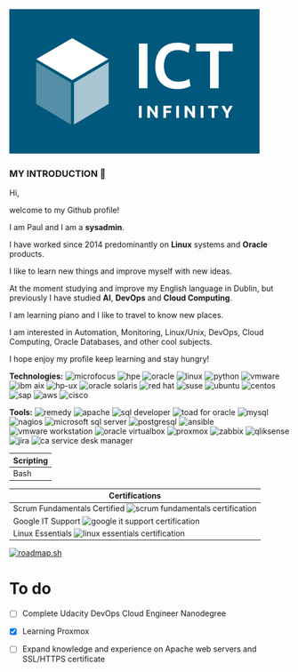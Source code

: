 <picture>
 <source media="(prefers-color-scheme: dark)" srcset="https://github.com/sysadmin91/sysadmin91/blob/main/img_dark.png">
 <source media="(prefers-color-scheme: light)" srcset="https://github.com/sysadmin91/sysadmin91/blob/main/img_light.png">
 <img alt="YOUR-ALT-TEXT" src="https://github.com/sysadmin91/sysadmin91/blob/main/img_light.png">
</picture>


### MY INTRODUCTION 👋

Hi,

welcome to my Github profile!

I am Paul and I am a **sysadmin**. 

I have worked since 2014 predominantly on **Linux** systems and **Oracle** products.


I like to learn new things and improve myself with new ideas.

At the moment studying and improve my English language in Dublin, but previously I have studied **AI**, **DevOps** and **Cloud Computing**.


I am learning piano and I like to travel to know new places.


I am interested in Automation, Monitoring, Linux/Unix, DevOps, Cloud Computing, Oracle Databases, and other cool subjects.


I hope enjoy my profile keep learning and stay hungry!

**Technologies:**
<img src="https://github.com/user-attachments/assets/1a3b8221-9a70-4495-9920-7e01c3939bf9" alt="microfocus" width="40" height="40"/>
<img src="https://github.com/user-attachments/assets/4298a1be-5a8e-42b2-8872-f54ede8e35e0" alt="hpe" width="40" height="40"/>
<img src="https://github.com/user-attachments/assets/76d053b8-e978-4bd8-8fcf-c7788edaf9ed" alt="oracle" width="40" height="40"/>
<img src="https://github.com/user-attachments/assets/ed0d7a23-eb69-4b2c-ab4e-eb7a5df64074" alt="linux" width="40" height="40"/>
<img src="https://github.com/user-attachments/assets/a6baacf1-632e-441d-b75a-21bf320410bd" alt="python" width="40" height="40"/>
<img src="https://github.com/user-attachments/assets/0d03170e-ac0d-4523-a5a2-363cd0fc3624" alt="vmware" width="40" height="40"/>
<img src="https://github.com/user-attachments/assets/4abbfe03-3e3b-4f6c-a422-064b5a21dadb" alt="ibm aix" width="40" height="40"/>
<img src="https://github.com/user-attachments/assets/71c7b7ea-24fd-4829-87b1-c37ff2105f72" alt="hp-ux" width="40" height="40"/>
<img src="https://github.com/user-attachments/assets/5383cf73-1463-4f46-8509-ca9bdfbc6929" alt="oracle solaris" width="40" height="40"/>
<img src="https://github.com/user-attachments/assets/2b14ba18-c096-404f-8881-cc83778df1f9" alt="red hat" width="40" height="40"/>
<img src="https://github.com/user-attachments/assets/e445bd7c-dace-41a0-9702-1aaee7277991" alt="suse" width="40" height="40"/> 
<img src="https://github.com/user-attachments/assets/97f2302c-2bc1-4f2e-94fa-69704488bbfe" alt="ubuntu" width="40" height="40"/> 
<img src="https://github.com/user-attachments/assets/8d791d20-c5a8-4b42-9d00-96ccacdcd4f5" alt="centos" width="40" height="40"/> 
<img src="https://github.com/user-attachments/assets/17f81afd-3851-491a-bc56-abcb525dc6ad" alt="sap" width="40" height="40"/> 
<img src="https://github.com/user-attachments/assets/f2123d73-8a23-4ba8-823c-1d166c3fe4a8" alt="aws" width="40" height="40"/> 
<img src="https://github.com/user-attachments/assets/e05d91c1-c153-4f50-93af-7a2fa4bfb128" alt="cisco" width="40" height="40"/> 

**Tools:**
<img src="https://github.com/user-attachments/assets/08a196a1-5475-43dd-bd83-28d4fa47616e" alt="remedy" width="40" height="40"/>
<img src="https://github.com/user-attachments/assets/dcfe6aeb-b1f4-4c5c-b482-18b185a682f5" alt="apache" width="40" height="40"/>
<img src="https://github.com/user-attachments/assets/ed25de1d-214c-4863-9b85-ba349aa4989f" alt="sql developer" width="40" height="40"/>
<img src="https://github.com/user-attachments/assets/d6048992-e1ac-4242-9f15-b0393cdba1a0" alt="toad for oracle" width="40" height="40"/>
<img src="https://github.com/user-attachments/assets/ddd0578d-749e-43d6-aafa-c6bf8da72b10" alt="mysql" width="40" height="40"/>
<img src="https://github.com/user-attachments/assets/fae82004-7a32-4c0f-b599-617aae55e3c3" alt="nagios" width="40" height="40"/>
<img src="https://github.com/user-attachments/assets/ab958737-b839-4fac-96f4-1751b3f36002" alt="microsoft sql server" width="40" height="40"/>
<img src="https://github.com/user-attachments/assets/9d99462d-6f47-42a6-94a1-d4d5652438bb"  alt="postgresql" width="40" height="40"/>
<img src="https://github.com/user-attachments/assets/387b0fdc-ef37-45a9-912b-84a9f40eb37a" alt="ansible" width="40" height="40"/>
<img src="https://github.com/user-attachments/assets/013906d8-0c2e-417a-adb8-d1bd4481c13e" alt="vmware workstation" width="40" height="40"/>
<img src="https://github.com/user-attachments/assets/a1c7cb33-7684-4f65-855c-39f5d6c98a59" alt="oracle virtualbox" width="40" height="40"/>
<img src="https://github.com/user-attachments/assets/3f934848-0c3b-4c8a-9292-75cd1307170e" alt="proxmox" width="40" height="40"/>
<img src="https://github.com/user-attachments/assets/8ccf0b41-5d38-4337-8893-44c859377fa3" alt="zabbix" width="40" height="40"/>
<img src="https://github.com/user-attachments/assets/02272e1f-b6fd-457d-81ad-95fd4c7ba42c" alt="qliksense" width="40" height="40"/>
<img src="https://github.com/user-attachments/assets/853d558f-1935-4351-aea3-f3ab4ca2fe60" alt="jira" width="40" height="40"/>
<img src="https://github.com/user-attachments/assets/4e82a56c-9396-435c-9148-ac78886d6e57" alt="ca service desk manager" width="40" height="40"/>



| Scripting  | 
-------------|
Bash     |


| Certifications                  |
----------------------------------|
Scrum Fundamentals Certified      <img src="https://github.com/user-attachments/assets/d58f601d-97f4-47e4-a4f9-873bef6c8d0a" alt="scrum fundamentals certification" width="100" height="100" /> |
Google IT Support                 <img src="https://github.com/user-attachments/assets/8e797249-64b3-4549-a67c-419249e4f5d9" alt="google it support certification"  width="100" height="100" /> |
Linux Essentials                  <img src="https://github.com/user-attachments/assets/44ea2e64-5ba8-46bc-a2bf-b0752dcacfe1" alt="linux essentials certification"  width="100" height="100" /> |  

[![roadmap.sh](https://roadmap.sh/card/tall/65f9b6f7adfe421617323d83?variant=dark)](https://roadmap.sh)

# To do
- [ ] Complete Udacity DevOps Cloud Engineer Nanodegree
- [X] Learning Proxmox
- [ ] Expand knowledge and experience on Apache web servers and SSL/HTTPS certificate

